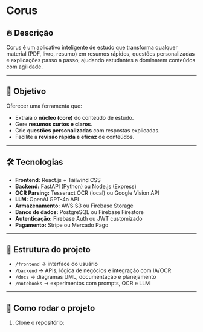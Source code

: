 # Corus

## 🔥 Descrição
Corus é um aplicativo inteligente de estudo que transforma qualquer material (PDF, livro, resumo) em resumos rápidos, questões personalizadas e explicações passo a passo, ajudando estudantes a dominarem conteúdos com agilidade.

---

## 🎯 **Objetivo**
Oferecer uma ferramenta que:
- Extraia o **núcleo (core)** do conteúdo de estudo.
- Gere **resumos curtos e claros**.
- Crie **questões personalizadas** com respostas explicadas.
- Facilite a **revisão rápida e eficaz** de conteúdos.

---

## 🛠️ **Tecnologias**
- **Frontend:** React.js + Tailwind CSS
- **Backend:** FastAPI (Python) ou Node.js (Express)
- **OCR Parsing:** Tesseract OCR (local) ou Google Vision API
- **LLM:** OpenAI GPT-4o API
- **Armazenamento:** AWS S3 ou Firebase Storage
- **Banco de dados:** PostgreSQL ou Firebase Firestore
- **Autenticação:** Firebase Auth ou JWT customizado
- **Pagamento:** Stripe ou Mercado Pago

---

## 📂 **Estrutura do projeto**
- `/frontend` → interface do usuário
- `/backend` → APIs, lógica de negócios e integração com IA/OCR
- `/docs` → diagramas UML, documentação e planejamento
- `/notebooks` → experimentos com prompts, OCR e LLM

---

## 🚀 **Como rodar o projeto**
1. Clone o repositório:
